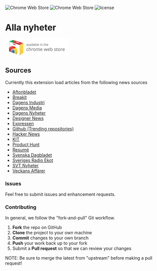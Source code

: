 ![Chrome Web Store](https://img.shields.io/chrome-web-store/v/kklidjoiedcocpkddfnknenpkpcdalnp.svg)
![Chrome Web Store](https://img.shields.io/chrome-web-store/rating/kklidjoiedcocpkddfnknenpkpcdalnp.svg)
![license](https://img.shields.io/github/license/davidpaulsson/alla-nyheter-extension.svg)

# Alla nyheter

[![Available in the Chrome Web Store](ChromeWebStore_Badge_v2_206x58.png)](https://chrome.google.com/webstore/detail/alla-nyheter/kklidjoiedcocpkddfnknenpkpcdalnp)

## Sources

Currently this extension load articles from the following news sources

* [Aftonbladet](https://www.aftonbladet.se/)
* [Breakit](https://www.breakit.se/)
* [Dagens Industri](https://www.di.se/)
* [Dagens Media](https://www.dagensmedia.se/)
* [Dagens Nyheter](https://www.dn.se/)
* [Designer News](https://www.designernews.co/)
* [Expressen](https://www.expressen.se/)
* [Github (Trending repositories)](https://github.com/trending)
* [Hacker News](https://news.ycombinator.com/)
* [KIT](https://kit.se/)
* [Product Hunt](https://www.producthunt.com/)
* [Resumé](https://www.resume.se/)
* [Svenska Dagbladet](https://www.svd.se/)
* [Sveriges Radio Ekot](http://sverigesradio.se/ekot)
* [SVT Nyheter](https://www.svt.se/)
* [Veckans Affärer](https://www.va.se/)

### Issues

Feel free to submit issues and enhancement requests.

### Contributing

In general, we follow the "fork-and-pull" Git workflow.

1.  **Fork** the repo on GitHub
2.  **Clone** the project to your own machine
3.  **Commit** changes to your own branch
4.  **Push** your work back up to your fork
5.  Submit a **Pull request** so that we can review your changes

NOTE: Be sure to merge the latest from "upstream" before making a pull request!
